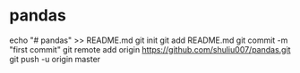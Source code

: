 # pandas
echo "# pandas" >> README.md
git init
git add README.md
git commit -m "first commit"
git remote add origin https://github.com/shuliu007/pandas.git
git push -u origin master
